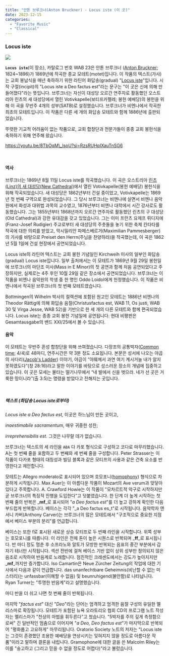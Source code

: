 ```yaml
---
title: "안톤 브루크너(Anton Bruckner) - Locus iste (이 곳)"
date: 2023-12-15
categories: 
  - "Favorite Music"
  - "Classical"
---
```


### **Locus iste**

![](./assets/img/wp-content/uploads/2023/12/스크린샷-2023-12-16-오전-2.03.55-복사본.jpg)

**`Locus iste`**(이 장소), 카탈로그 번호 WAB 23은 안톤 브루크너 ([Anton Bruckner](https://en.wikipedia.org/wiki/Anton_Bruckner); 1824~1896)가 1869년에 작곡한 종교 모테트(motet)입니다. 이 작품의 텍스트(가사)는 교회 봉납식을 매년 축하하기 위한 라틴어 화답송(gradual) "[Locus iste](https://en.wikipedia.org/wiki/Locus_iste)"입니다. 시작 구절(incipit)의 "Locus iste a Deo factus est"라는 문구는 "이 곳은 신에 의해 만들어졌다"라는 뜻입니다. 브루크너는 자신이 대성당 오르간 연주자로 활동했던 오스트리아 린츠의 새 대성당에서 열린 Votivkapelle(보티프카펠레; 봉헌 예배당)의 봉헌을 위해 이 곡을 무반주 4개의 성부(SATB)로 설정했습니다. 브루크너가 비엔나에서 작곡한 최초의 모테트입니다. 이 작품은 다른 세 개의 화답송 모테트와 함께 1886년에 출판되었습니다.

뚜렷한 기교적 어려움이 없는 작품으로, 교회 합창단과 전문가들이 종종 교회 봉헌식을 축하하기 위해 연주해 왔습니다.

https://youtu.be/8TbOqM\_lsoU?si=RzsRUHpIXauTnSG6

 

#### **역사**

브루크너는 1869년 8월 11일 Locus iste를 작곡했습니다. 이 곡은 오스트리아 [린츠(Linz)의 새 대성당(New Cathedral)](https://en.wikipedia.org/wiki/New_Cathedral,_Linz)에서 열린 Votivkapelle(봉헌 예배당) 봉헌식을 위해 작곡되었습니다. 새 대성당은 1862년부터 건설 중이었고, Votivkapelle는 1869년 첫 번째 구역으로 완성되었습니다. 그 당시 브루크너는 비엔나에 살면서 비엔나 음악원에서 화성과 대위법 과목의 교수였고, 1876년부터 비엔나 대학에서 시간 강사로도 활동했습니다. 그는 1855년부터 1868년까지 오르간 연주자로 활동했던 린츠의 구 대성당(Old Cathedral)과 강한 유대감을 갖고 있었습니다. 그는 이미 프란츠 요제프 뤼디지에(Franz-Josef Rudigier) 주교로부터 새 대성당의 주춧돌을 놓기 위한 축제 칸타타를 작곡에 대한 의뢰를 받았고, 막시밀리안 파메스베르거(Maximilian Pammesberger)의 가사를 바탕으로 Preiset den Herrn(주님을 찬양하라)을 작곡했는데, 이 곡은 1862년 5월 1일에 건설 현장에서 공연되었습니다.

Locus iste의 라틴어 텍스트는 교회 봉헌 기념일인 Kirchweih 미사의 일부인 화답송(gradual) Locus iste입니다. 일부 출처에서는 이 모테트가 1869년 9월 29일 봉헌일에 브루크너의 마단조 미사(Mass in E Minor)의 첫 공연과 함께 처음 공연되었다고 주장하지만, 실제로는 4주 후인 10월 29일 같은 장소에서 공연되었습니다. 브루크너는 이 작품을 비엔나 음악원의 학생 중 한 명인 Oddo Loidol에게 헌정했습니다. 이 작품은 비엔나에서 작곡된 브루크너의 첫 번째 모테트였습니다.

Bottmingen의 Wilhelm 박사의 컬렉션에 포함된 원고인 모테트는 1886년 비엔나의 Theodor Rättig에 의해 화답송 음절(Christusfactus est, WAB 11, Os justi, WAB 30 및 Virga Jesse, WAB 52)을 기반으로 한 세 개의 다른 모테트와 함께 편곡되었습니다. Locus iste는 종종 교회 봉헌 기념일에 공연됩니다. 현대 비평판은 Gesamtausgabe의 밴드 XXI/25에서 볼 수 있습니다.

#### **음악**

이 모테트는 무반주 혼성 합창단을 위해 쓰여졌습니다. 다장조의 공통박자([Common time](https://en.wikipedia.org/wiki/Common_time); 4/4)로 48마디, 연주시간은 약 3분 정도 소요됩니다. 본문은 성서에 나오는 야곱의 사다리([Jacob's Ladder](https://en.wikipedia.org/wiki/Jacob%27s_Ladder)) 이야기, 야곱이 “야훼께서 과연 여기 계시거늘 내가 알지 못하였도다”(창 28:16)라고 말한 이야기를 바탕으로 성스러운 장소의 개념에 집중하고 있습니다. 이 곳은 모세는 불타는 떨기나무에서 “네 발에서 신을 벗으라. 네가 선 곳은 거룩한 땅이니라”(출 3:5)는 명령을 받았다고 전해지는 곳입니다.

 

##### **텍스트 (화답송 Locus iste로부터)**

_Locus iste a Deo factus est,_ 이곳은 하느님이 만든 곳이고,

_inaestimabile sacramentum,_ 매우 귀중한 성찬;

_irreprehensibilis est._ 그것은 나무랄 데가 없습니다.

브루크너는 텍스트의 세 라인을 `ABA` 다 카포 형식으로 구성하고 코다로 마무리했습니다. A는 첫 번째 줄을 포함하고 두 번째와 세 번째 줄을 구성합니다. Peter Strasser는 이 작품이 다카포 형태의 대칭성과 빌딩 블록과 같은 모티프의 사용과 같은 건축 요소를 반영한다고 제안합니다.

모테트는 Allegro moderato로 표시되어 있으며 호모포니([homophony](https://en.wikipedia.org/wiki/Homophony)) 형식으로 차분하게 시작됩니다. Max Auer는 이 아름다운 작품이 Mozart의 Ave verum과 맞닿아 있다고 주목합니다. A. Crawford Howie는 이 작품이 "모차르트적 악구로 시작하지만 곧 브루크너의 특징적 진행을 도입한다"고 덧붙였습니다. 한 단계 더 높게 시작하는 첫 번째 줄의 반복은 _**mf**_로 표시되어 "_a Deo factus est_"를 더 높고 강하게 확인한 다음 부드럽게 반복합니다. 베이스는 각각 "_a Deo factus es_t"로 시작됩니다. 음악학자 앤서니 카버(Anthony Carver)는 브루크너의 많은 모테트에서 "구조적으로 중요한 지점에서 베이스 부분의 분리"를 언급합니다.

베이스는 또한 f로 표시된 새로운 상승 모티프로 두 번째 라인을 시작합니다. 위쪽 성부는 호모포니를 따릅니다. 이 라인은 전체 톤이 높은 시퀀스로 반복되며 _**ff**_로 표시됩니다. 반 마디 정도 멈춘 후 소프라노와 알토가 모방한 반복되는 음표의 중간 부분에서 갑자기 테너만 시작됩니다. 섹션 전반에 걸쳐 베이스 기반 없이 상위 성부만 정의되지 않은 음조로 시작하여 반음계로 노래합니다. 점진적인 크레센도에서는 강도가 높아지지만 _**mf**_까지만 증가합니다. Iso Camartin은 Neue Zürcher Zeitung의 작업에 대한 기사에서 다음과 같이 언급합니다. das unanfechtbare Geheimnis(비난할 수 없는 미스터리)는 unfassbar(이해할 수 없음) 및 beunruhigend(불안함)로 나타납니다. Ryan Turner는 "투명한 반음계"라고 설명했습니다.

마디 반을 더 쉬고 나면 첫 번째 줄이 반복됩니다.

마지막 "_factus est_" 대신 "_Deo_"라는 단어는 엄격하고 엄격한 음절 구성의 유일한 멜리스마로 확장됩니다. 모테트가 포함된 뉴욕 오라토리오 협회 CD의 프로그램 노트 작성자는 멜리스마가 "천상의 마법을 휘두른다"고 썼습니다. "5박자를 주의 깊게 측정함으로써" 긴 일반적인 멈춤으로 이어지며 "_a Deo, Deo factus est_"가 마지막으로 반복되어 "평화롭고 고요하게" 마무리됩니다. Oratorio Society 노트의 저자는 "Locus iste는 그것이 존경했던 조용한 예배당을 연상시키는 잊혀지지 않을 정도로 아름다운 작품"이라고 말하며 결론을 내립니다. Gramophone에 대한 글을 쓴 Malcolm Riley는 이를 "숭고하고 (그리고 믿을 수 없을 정도로 어렵다)"라고 불렀습니다.
